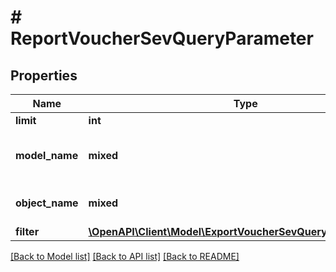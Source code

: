 # # ReportVoucherSevQueryParameter

## Properties

Name | Type | Description | Notes
------------ | ------------- | ------------- | -------------
**limit** | **int** | Limit export | [optional]
**model_name** | **mixed** | Model name which is exported |
**object_name** | **mixed** | SevQuery object name |
**filter** | [**\OpenAPI\Client\Model\ExportVoucherSevQueryParameterFilter**](ExportVoucherSevQueryParameterFilter.md) |  | [optional]

[[Back to Model list]](../../README.md#models) [[Back to API list]](../../README.md#endpoints) [[Back to README]](../../README.md)

